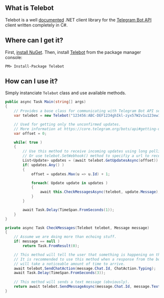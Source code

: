 What is Telebot
--------------------------------
Telebot is a well [documented](https://msdn.microsoft.com/en-us/library/b2s063f7%28vs.71%29.aspx?f=255&MSPPError=-2147217396) .NET client library for the [Telegram Bot API](https://core.telegram.org/bots/api) client written completely in C#.

Where can I get it?
--------------------------------
First, [install NuGet](http://docs.nuget.org/docs/start-here/installing-nuget). Then, install [Telebot](https://www.nuget.org/packages/Telebot/) from the package manager console:

    PM> Install-Package Telebot

How can I use it?
--------------------------------

Simply instanciate `Telebot` class and use available methods.

```csharp
public async Task Main(string[] args)
{
    // Provides a base class for communicating with Telegram Bot API servers.
    var telebot = new Telebot("123456:ABC-DEF1234ghIkl-zyx57W2v1u123ew11");

    // Used for getting only the unconfirmed updates.
    // More information at https://core.telegram.org/bots/api#getting-updates
    var offset = 0; 

    while( true )
    {
        // Use this method to receive incoming updates using long polling.
        // Or use telebot.SetWebhook() method to specifiy a url to receive incoming updates.
        List<Update> updates = (await telebot.GetUpdatesAsync(offset)).ToList();
        if( updates.Any() )
        {
            offset = updates.Max(u => u.Id) + 1;        

            foreach( Update update in updates )
            {
                await this.CheckMessagesAsync(telebot, update.Message);
            }
        }

        await Task.Delay(TimeSpan.FromSeconds(1));
    }
}

private async Task CheckMessages(Telebot telebot, Message message)
{
    // Assume we are doing more than echoing stuff.
    if( message == null )
        return Task.FromResult(0);

    // This method will tell the user that something is happening on the bot's side.
    // It is recommended to use this method when a response from the bot 
    // will take a noticeable amount of time to arrive.
    await telebot.SendChatAction(message.Chat.Id, ChatAction.Typing);
    await Task.Delay(TimeSpan.FromSeconds(3));
    
    // This method will sends a text message (obviously).
    return await telebot.SendMessageAsync(message.Chat.Id, message.Text ?? "Hmmmm");        
}
```